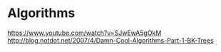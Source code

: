 Algorithms
==========
https://www.youtube.com/watch?v=SJwEwA5gOkM
http://blog.notdot.net/2007/4/Damn-Cool-Algorithms-Part-1-BK-Trees
